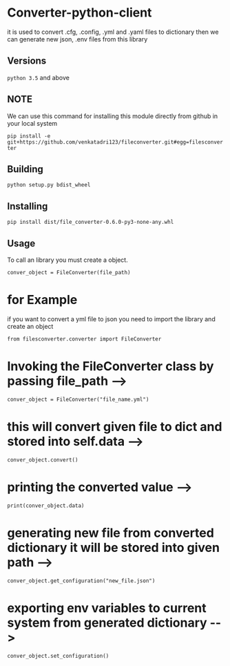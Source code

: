 # Converter-python-client
it is used to convert .cfg, .config, .yml and .yaml files to dictionary then we can generate new json, .env files from this library

## Versions
```python 3.5``` and above

## NOTE
We can use this command for installing this module directly from github in your local system

```pip install -e git+https://github.com/venkatadri123/fileconverter.git#egg=filesconverter```

## Building
```python setup.py bdist_wheel```

## Installing
```pip install dist/file_converter-0.6.0-py3-none-any.whl```

## Usage
To call an library you must create a object.

```conver_object = FileConverter(file_path)```

# for Example
if you want to convert a yml file to json you need to import the library and create an object 

```from filesconverter.converter import FileConverter```

# Invoking the FileConverter class by passing file_path -->
```conver_object = FileConverter("file_name.yml")```

#  this will convert given file to dict and stored into self.data -->
```conver_object.convert()```

#  printing the converted value -->
```print(conver_object.data)```

#  generating new file from converted dictionary it will be stored into given path -->
```conver_object.get_configuration("new_file.json")```

#  exporting env variables to current system from generated dictionary -->
```conver_object.set_configuration()```
